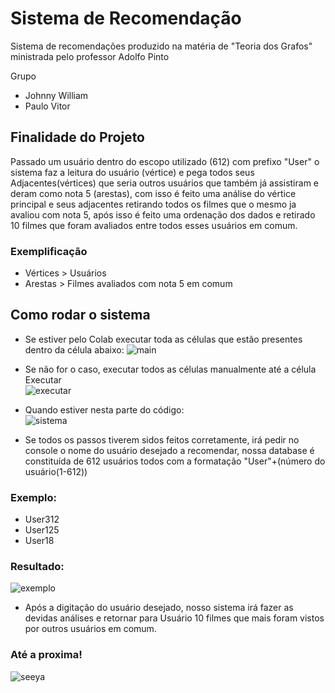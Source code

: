# Sistema de Recomendação 
Sistema de recomendações produzido na matéria de "Teoria dos Grafos" ministrada pelo professor Adolfo Pinto  

Grupo
- Johnny William
- Paulo Vitor
## Finalidade do Projeto
Passado um usuário dentro do escopo utilizado (612) com prefixo "User" o sistema faz a leitura do usuário (vértice) e pega todos seus Adjacentes(vértices) que seria outros usuários que também já assistiram e deram como nota 5 (arestas), com isso é feito uma análise do vértice principal e seus adjacentes retirando todos os filmes que o mesmo ja avaliou com nota 5, após isso é feito uma ordenação dos dados e retirado 10 filmes que foram avaliados entre todos esses usuários em comum.  

### Exemplificação
- Vértices > Usuários 
- Arestas > Filmes avaliados com nota 5 em comum 


## Como rodar o sistema
- Se estiver pelo Colab executar toda as células que estão presentes dentro da célula abaixo: 
![main](https://github.com/vitorcosta26/Teoria_dos_Grafos-Trabalho-Pratico_2/blob/main/to_readme/sistema.png)  
- Se não for o caso, executar todos as células manualmente até a célula Executar  
![executar](https://github.com/vitorcosta26/Teoria_dos_Grafos-Trabalho-Pratico_2/blob/main/to_readme/executar2.png)  

- Quando estiver nesta parte do código:  
![sistema](https://github.com/vitorcosta26/Teoria_dos_Grafos-Trabalho-Pratico_2/blob/main/to_readme/executar.png)  
- Se todos os passos tiverem sidos feitos corretamente, irá pedir no console o nome do usuário desejado a recomendar, nossa database é constituída de 612 usuários todos com a formatação "User"+(número do usuário(1-612)) 
### Exemplo:  
- User312
- User125
- User18

### Resultado: 
![exemplo](https://github.com/vitorcosta26/Teoria_dos_Grafos-Trabalho-Pratico_2/blob/main/to_readme/exemplo.png)  
- Após a digitação do usuário desejado, nosso sistema irá fazer as devidas análises e retornar para Usuário 10 filmes que mais foram vistos por outros usuários em comum.

### Até a proxima!
![seeya](https://github.com/vitorcosta26/Teoria_dos_Grafos-Trabalho-Pratico_2/blob/main/to_readme/seeya.gif)  

